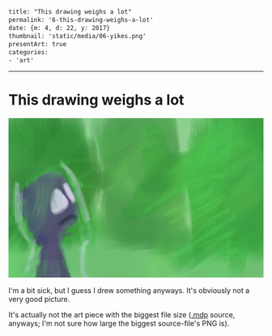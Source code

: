 
    title: "This drawing weighs a lot"
    permalink: '6-this-drawing-weighs-a-lot'
    date: {m: 4, d: 22, y: 2017}
    thumbnail: 'static/media/06-yikes.png'
    presentArt: true
    categories:
    - 'art'

---

# This drawing weighs a lot

![Yikes](static/media/06-yikes.png)

I'm a bit sick, but I guess I drew something anyways. It's obviously not a very
good picture.

It's actually not the art piece with the biggest file size ([.mdp][medibang]
source, anyways; I'm not sure how large the biggest source-file's PNG is).

  [medibang]: https://medibangpaint.com/
